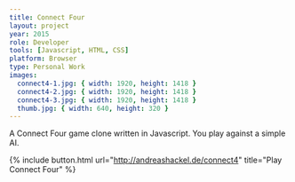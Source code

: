 ```yaml
---
title: Connect Four
layout: project
year: 2015
role: Developer
tools: [Javascript, HTML, CSS]
platform: Browser
type: Personal Work
images:
  connect4-1.jpg: { width: 1920, height: 1418 }
  connect4-2.jpg: { width: 1920, height: 1418 }
  connect4-3.jpg: { width: 1920, height: 1418 }
  thumb.jpg: { width: 640, height: 320 }
---
```

A Connect Four game clone written in Javascript. You play against a simple AI.

{% include button.html url="http://andreashackel.de/connect4" title="Play Connect Four" %}
